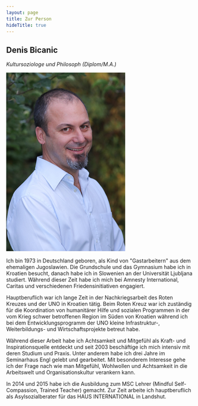 ```yaml
---
layout: page
title: Zur Person
hideTitle: true
---
```

## Denis Bicanic
*Kultursoziologe und Philosoph (Diplom/M.A.)*

![Denis Bicanic](/images/denis.jpg)

Ich bin 1973 in Deutschland geboren, als Kind von "Gastarbeitern" aus dem ehemaligen Jugoslawien. Die Grundschule und das Gymnasium habe ich in Kroatien besucht, danach habe ich in Slowenien an der Universität Ljubljana studiert. Während dieser Zeit habe ich mich bei Amnesty International, Caritas und verschiedenen Friedensinitiativen engagiert.

Hauptberuflich war ich lange Zeit in der Nachkriegsarbeit des Roten Kreuzes und der UNO in Kroatien tätig. Beim Roten Kreuz war ich zuständig für die Koordination von humanitärer Hilfe und sozialen Programmen in der vom Krieg schwer betroffenen Region im Süden von Kroatien während ich bei dem Entwicklungsprogramm der UNO kleine Infrastruktur-, Weiterbildungs- und Wirtschaftsprojekte betreut habe.  

Während dieser Arbeit habe ich Achtsamkeit und Mitgefühl als Kraft- und Inspirationsquelle entdeckt und seit 2003 beschäftige ich mich intensiv mit deren Studium und Praxis. Unter anderem habe ich drei Jahre im Seminarhaus Engl gelebt und gearbeitet. Mit besonderem Interesse gehe ich der Frage nach wie man Mitgefühl, Wohlwollen und Achtsamkeit in die Arbeitswelt und Organisationskultur verankern kann.

In 2014 und 2015 habe ich die Ausbildung zum MSC Lehrer (Mindful Self-Compassion, Trained Teacher) gemacht. Zur Zeit arbeite ich hauptberuflich als Asylsozialberater für das HAUS INTERNATIONAL in Landshut. 
